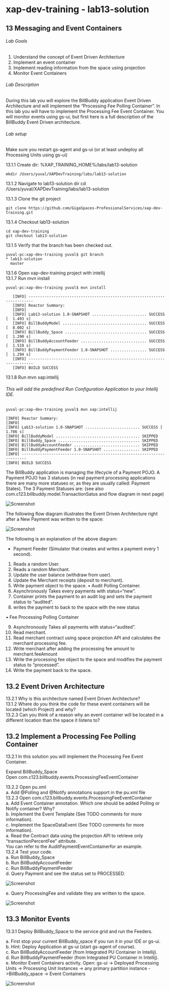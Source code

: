 # xap-dev-training - lab13-solution

## 13   Messaging and Event Containers

###### Lab Goals
1.  Understand the concept of Event Driven Architecture
2.  Implement an event container
3.  Implement reading information from the space using projection
4.  Monitor Event Containers
###### Lab Description
During this lab you will explore the BillBuddy application 
Event Driven Architecture and will implement 
the “Processing Fee Polling Container”. 
In this lab you will have to implement the Processing Fee Event Container. 
You will monitor events using gs-ui, but first here is a full description of the BillBuddy Event Driven architecture. 
###### Lab setup
Make sure you restart gs-agent and gs-ui (or at least undeploy all Processing Units using gs-ui)

13.1.1 Create dir: %XAP_TRAINING_HOME%/labs/lab13-solution

    mkdir /Users/yuval/XAPDevTraining/labs/lab13-solution

13.1.2 Navigate to lab13-solution dir
    cd /Users/yuval/XAPDevTraining/labs/lab13-solution

13.1.3 Clone the git project

    git clone https://github.com/GigaSpaces-ProfessionalServices/xap-dev-training.git

13.1.4 Checkout lab13-solution

    cd xap-dev-training
    git checkout lab13-solution
    
13.1.5 Verify that the branch has been checked out.

    yuval-pc:xap-dev-training yuval$ git branch
    * lab13-solution
      master
               
13.1.6 Open xap-dev-training project with intellij <br />
13.1.7 Run mvn install

    yuval-pc:xap-dev-training yuval$ mvn install
    
       [INFO] ------------------------------------------------------------------------
       [INFO] Reactor Summary:
       [INFO] 
       [INFO] Lab13-solution 1.0-SNAPSHOT ........................ SUCCESS [  1.493 s]
       [INFO] BillBuddyModel ..................................... SUCCESS [  8.002 s]
       [INFO] BillBuddy_Space .................................... SUCCESS [  1.290 s]
       [INFO] BillBuddyAccountFeeder ............................. SUCCESS [  1.519 s]
       [INFO] BillBuddyPaymentFeeder 1.0-SNAPSHOT ................ SUCCESS [  1.294 s]
       [INFO] ------------------------------------------------------------------------
       [INFO] BUILD SUCCESS



13.1.8 Run mvn xap:intellij
###### This will add the predefined Run Configuration Application to your Intellij IDE.

    yuval-pc:xap-dev-training yuval$ mvn xap:intellij
    
    [INFO] Reactor Summary:
    [INFO] 
    [INFO] Lab13-solution 1.0-SNAPSHOT ........................ SUCCESS [  1.786 s]
    [INFO] BillBuddyModel ..................................... SKIPPED
    [INFO] BillBuddy_Space .................................... SKIPPED
    [INFO] BillBuddyAccountFeeder ............................. SKIPPED
    [INFO] BillBuddyPaymentFeeder 1.0-SNAPSHOT ................ SKIPPED
    [INFO] ------------------------------------------------------------------------
    [INFO] BUILD SUCCESS

The BillBuddy application is managing the lifecycle of a Payment POJO. 
A Payment POJO has 3 statuses (in real payment processing applications there 
are many more statuses or, as they are usually called: Payment States). 
The 3 Payment Statuses are:
(see also com.c123.billbuddy.model.TransactionSatus and flow diagram in next page)

![Screenshot](./Pictures/Picture1.png)

The following flow diagram illustrates the Event Driven Architecture 
right after a New Payment was written to the space:

![Screenshot](./Pictures/Picture2.png)

The following is an explanation of the above diagram:
*   Payment Feeder (Simulator that creates and writes a payment every 1 second).
1.	Reads a random User.
2.	Reads a random Merchant.
3.	Update the user balance (withdraw from user).
4.	Update the Merchant receipts (deposit to merchant).
5.	Write payment object to the space.
•	Audit Polling Container.
6.	Asynchronously Takes every payments with status=“new”.
7.	Container prints the payment to an audit log and sets the 
    payment status to “audited”.
8.	writes the payment to back to the space with the new status

•	Fee Processing Polling Container
 
9.	Asynchronously Takes all payments with status=“audited”.
10.	Read merchant.
11.	Read merchant contract using space projection API 
    and calculates the merchant processing fee.
12.	Write merchant after adding the processing fee amount to merchant.feeAmount
13.	Write the processing fee object to the space and modifies the 
    payment status to “processed”.
14.	Write the payment back to the space.

## 13.2	Event Driven Architecture
13.2.1	Why is this architecture named Event Driven Architecture? <br /> 
13.1.2	Where do you think the code for these event containers will be located
        (which Project) and why? <br />
13.2.3	Can you think of a reason why an event container 
        will be located in a different location than the space it listens to? <br />

## 13.2	Implement a Processing Fee Polling Container
13.2.1	In this solution you will implement the Processing Fee Event Container. <br />

Expand BillBuddy_Space <br />
Open com.c123.billbuddy.events.ProcessingFeeEventContainer 

13.2.2	Open pu.xml <br />
a.	Add @Polling and @Notify annotations support in the pu.xml file <br />
13.2.3	Open com.c123.billbuddy.events.ProcessingFeeEventContainer <br />
a.	Add Event Container annotation. 
    Which one should be added Polling or Notify container? Why? <br />
b.	Implement the Event Template (See TODO comments for more information). <br />
c.	Implement the SpaceDataEvent (See TODO comments for more information). <br />
a.	Read the Contract data using the projection API to retrieve only 
    “transactionPercentFee” attribute. <br />
You can refer to the AuditPaymentEventContainerfor an example. <br />
13.2.4	Test your code. <br />
a.	Run BillBuddy_Space <br />
b.	Run BillBuddyAccountFeeder <br />
c.	Run BillBuddyPaymentFeeder <br />
d.	Query Payment and see the status set to PROCESSED.

![Screenshot](./Pictures/Picture3.png)

e.	Query ProcessingFee and validate they are written to the space. 

![Screenshot](./Pictures/Picture4.png)

## 13.3	Monitor Events

13.3.1	Deploy BillBuddy_Space to the service grid and run the Feeders. <br />

a.	First stop your current BillBuddy_space if you run it in your IDE or gs-ui. <br />
b.	Hint: Deploy Application at gs-ui (start gs-agent of course). <br /> 
c.	Run BillBuddyAccountFeeder (from Integrated PU Container in Intellij). <br />
d.	Run BillBuddyPaymentFeeder (from Integrated PU Container in Intellij). <br />
e.	Monitor Event Containers activity. Open:
    gs-ui -> Deployed Processing Units -> Processing Unit Instances -> 
    any primary partition instance ->BillBuddy_space -> Event Containers 

![Screenshot](./Pictures/Picture5.png)